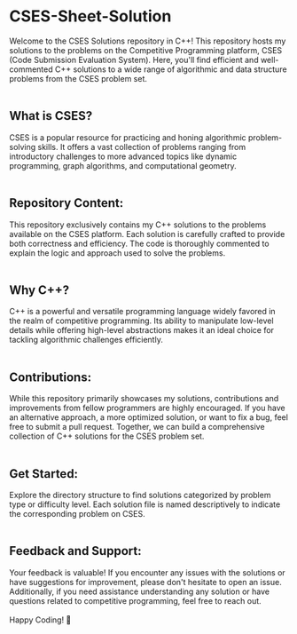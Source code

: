 # CSES-Sheet-Solution

Welcome to the CSES Solutions repository in C++! This repository hosts my solutions to the problems on the Competitive Programming platform, CSES (Code Submission Evaluation System). Here, you'll find efficient and well-commented C++ solutions to a wide range of algorithmic and data structure problems from the CSES problem set.
<br><br>
<h2>What is CSES?</h2>
CSES is a popular resource for practicing and honing algorithmic problem-solving skills. It offers a vast collection of problems ranging from introductory challenges to more advanced topics like dynamic programming, graph algorithms, and computational geometry.
<br><br>
<h2>Repository Content:</h2>
This repository exclusively contains my C++ solutions to the problems available on the CSES platform. Each solution is carefully crafted to provide both correctness and efficiency. The code is thoroughly commented to explain the logic and approach used to solve the problems.
<br><br>
<h2>Why C++?</h2>
C++ is a powerful and versatile programming language widely favored in the realm of competitive programming. Its ability to manipulate low-level details while offering high-level abstractions makes it an ideal choice for tackling algorithmic challenges efficiently.
<br><br>
<h2>Contributions:</h2>
While this repository primarily showcases my solutions, contributions and improvements from fellow programmers are highly encouraged. If you have an alternative approach, a more optimized solution, or want to fix a bug, feel free to submit a pull request. Together, we can build a comprehensive collection of C++ solutions for the CSES problem set.
<br><br>
<h2>Get Started:</h2>
Explore the directory structure to find solutions categorized by problem type or difficulty level. Each solution file is named descriptively to indicate the corresponding problem on CSES.
<br><br>
<h2>Feedback and Support:</h2>
Your feedback is valuable! If you encounter any issues with the solutions or have suggestions for improvement, please don't hesitate to open an issue. Additionally, if you need assistance understanding any solution or have questions related to competitive programming, feel free to reach out.
<br><br>
Happy Coding! 🚀
